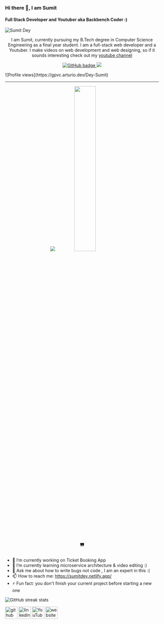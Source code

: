 ### Hi there 👋, I am Sumit
#### Full Stack Developer and Youtuber aka Backbench Coder :)


![Sumit Dey](https://raw.githubusercontent.com/Dey-Sumit/Dey-Sumit/main/Sumit%20Dey.png)

<p align="center">I am Sumit, currently pursuing my B.Tech degree in Computer Science Engineering as a final year student. I am a full-stack web developer and a Youtuber. I make videos on web development and web designing, so if it sounds interesting check out my
  <a href="https://www.youtube.com/channel/UClW8d1f5m0QAE_Ig024EP6A">
    youtube channel</a>  </p>

<p align="center">
  <a href="https://github.com/Dey-Sumit?tab=followers">
    <img src="https://img.shields.io/github/followers/Dey-Sumit?label=Followers&logo=GitHub&style=for-the-badge" alt="GitHub badge" />
  </a>

  <a href="https://www.youtube.com/channel/UClW8d1f5m0QAE_Ig024EP6A">
    <img src="https://img.shields.io/youtube/views/2IzRSHT5Hw8?label=YouTube&logo=YouTube&style=for-the-badge" />
  </a>

</p>
  ![Profile views](https://gpvc.arturio.dev/Dey-Sumit) 

---

<p align="center">
  <img src="https://github-readme-stats.vercel.app/api?username=Dey-Sumit&show_icons=true&theme=tokyonight&line_height=52" />
  <img width="37.2%" src="https://github-readme-stats.vercel.app/api/top-langs/?username=Dey-Sumit&count_private=true&theme=tokyonight&line_height=52" />
</p>

<h1 align="center">❞</h1>


- 🔭 I’m currently working on Ticket Booking App  
- 🌱 I’m currently learning microservice architecture & video editing :) 
- 💬 Ask me about how to write bugs not code , I am an expert in this :( 
- 📫 How to reach me: https://sumitdey.netlify.app/ 
- ⚡ Fun fact: you don't finish your current project before starting a new one

  
![GitHub streak stats](https://github-readme-streak-stats.herokuapp.com/?user=Dey-Sumit)  

 


[<img src='https://cdn.jsdelivr.net/npm/simple-icons@3.0.1/icons/github.svg' alt='github' height='40'>](https://github.com/Dey-Sumit)  [<img src='https://cdn.jsdelivr.net/npm/simple-icons@3.0.1/icons/linkedin.svg' alt='linkedin' height='40'>](https://www.linkedin.com/in/sumit-dey-4a04431a9//)  [<img src='https://cdn.jsdelivr.net/npm/simple-icons@3.0.1/icons/youtube.svg' alt='YouTube' height='40'>](https://www.youtube.com/channel/UClW8d1f5m0QAE_Ig024EP6A)  [<img src='https://cdn.jsdelivr.net/npm/simple-icons@3.0.1/icons/icloud.svg' alt='website' height='40'>](https://sumitdey.netlify.app/)  
